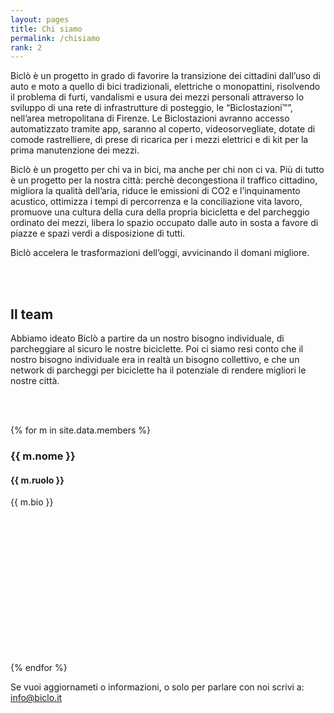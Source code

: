 ```yaml
---
layout: pages
title: Chi siamo
permalink: /chisiamo
rank: 2
---
```


Biclò è un progetto in grado di favorire la transizione dei cittadini dall’uso di auto e moto a
quello di bici tradizionali, elettriche o monopattini, risolvendo il problema di furti, vandalismi e usura dei mezzi personali attraverso lo sviluppo di una rete di infrastrutture di posteggio, le “Biclostazioni™”, nell’area metropolitana di Firenze.
Le Biclostazioni avranno accesso automatizzato tramite app, saranno al coperto, videosorvegliate, dotate di comode rastrelliere, di prese di ricarica per i mezzi elettrici e di kit per la prima manutenzione dei mezzi.

Biclò è un progetto per chi va in bici, ma anche per chi non ci va. Più di tutto è un progetto per la nostra città: perchè decongestiona il traffico cittadino, migliora la qualità dell’aria, riduce le emissioni di CO2 e l’inquinamento acustico, ottimizza i tempi di percorrenza e la conciliazione vita lavoro, promuove una cultura della cura della propria bicicletta e del parcheggio ordinato dei mezzi, libera lo spazio occupato dalle auto in sosta a favore di piazze e spazi verdi a disposizione di tutti.

Biclò accelera le trasformazioni dell’oggi, avvicinando il domani migliore.


<br><br>

## Il team
Abbiamo ideato Biclò a partire da un nostro bisogno individuale, di parcheggiare al sicuro le nostre biciclette.
Poi ci siamo resi conto che il nostro bisogno individuale era in realtà un bisogno collettivo, e che un network di parcheggi per biciclette ha il potenziale di rendere migliori le nostre città.

<br><br>



{% for m in site.data.members %}
<h3> {{ m.nome }} </h3>
<h4> {{ m.ruolo }} </h4>
<p class="fw-lighter"> {{ m.bio }} </p>
<div class="rounded-circle" style="width: 200px; height: 200px; background-image: url('{{m.foto}}'); background-size: cover;"></div> 
<br>
<br>
{% endfor %}




Se vuoi aggiornameti o informazioni, o solo per parlare con noi scrivi a:
<a class="text-light" href="mailto: info@biclo.it"> info@biclo.it</a>


